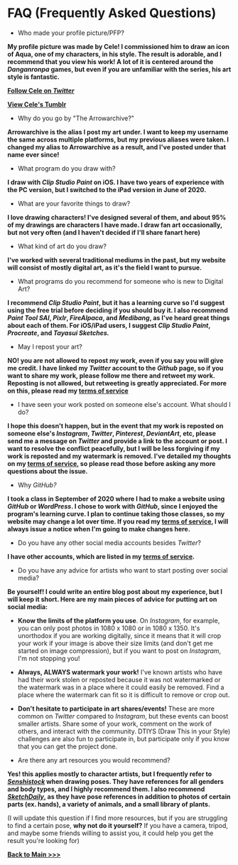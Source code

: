 # FAQ (Frequently Asked Questions)

* Who made your profile picture/PFP?

**My profile picture was made by Cele! I commissioned him to draw an icon of Aqua, one of my characters, in his style. The result is adorable, and I recommend that you view his work! A lot of it is centered around the *Danganronpa* games, but even if you are unfamiliar with the series, his art style is fantastic.**

**[Follow Cele on *Twitter*](https://twitter.com/310v3)**

**[View Cele's Tumblr](https://ikusabamukuro.tumblr.com/)**

* Why do you go by "The Arrowarchive?"

**Arrowarchive is the alias I post my art under. I want to keep my username the same across multiple platforms, but my previous aliases were taken. I changed my alias to Arrowarchive as a result, and I've posted under that name ever since!**

* What program do you draw with?

**I draw with *Clip Studio Paint* on iOS. I have two years of experience with the PC version, but I switched to the iPad version in June of 2020.**

* What are your favorite things to draw?

**I love drawing characters! I've designed several of them, and about 95% of my drawings are characters I have made. I draw fan art occasionally, but not very often (and I haven't decided if I'll share fanart here)**

* What kind of art do you draw?

**I've worked with several traditional mediums in the past, but my website will consist of mostly digital art, as it's the field I want to pursue.**

* What programs do you recommend for someone who is new to Digital Art?

**I recommend *Clip Studio Paint*, but it has a learning curve so I'd suggest using the free trial before deciding if you should buy it. I also recommend *Paint Tool SAI*, *Pixlr*, *FireAlpaca*, and *Medibang*, as I've heard great things about each of them. For iOS/iPad users, I suggest *Clip Studio Paint*, *Procreate*, and *Tayasui Sketches.***

* May I repost your art? 

**NO! you are not allowed to repost my work, even if you say you will give me credit. I have linked my *Twitter* account to the *Github* page, so if you want to share my work, please follow me there and retweet my work. Reposting is not allowed, but retweeting is greatly appreciated. For more on this, please read my [terms of service](https://arrowarchive.github.io/The-Arrowarchive/tos.html)**

* I have seen your work posted on someone else's account. What should I do?

**I hope this doesn't happen, but in the event that my work is reposted on someone else's *Instagram*, *Twitter*, *Pinterest*, *DeviantArt*, etc, please send me a message on *Twitter* and provide a link to the account or post. I want to resolve the conflict peacefully, but I will be less forgiving if my work is reposted and my watermark is removed. I've detailed my thoughts on my [terms of service](https://arrowarchive.github.io/The-Arrowarchive/tos.html), so please read those before asking any more questions about the issue.**

* Why *GitHub?*

**I took a class in September of 2020 where I had to make a website using *GitHub* or *WordPress*. I chose to work with *GitHub*, since I enjoyed the program's learning curve. I plan to continue taking those classes, so my website may change a lot over time. If you read my [terms of service](https://arrowarchive.github.io/The-Arrowarchive/tos.html), I will always issue a notice when I'm going to make changes here.**

* Do you have any other social media accounts besides *Twitter*?

**I have other accounts, which are listed in my [terms of service](https://arrowarchive.github.io/The-Arrowarchive/tos.html).**

* Do you have any advice for artists who want to start posting over social media?

**Be yourself! I could write an entire blog post about my experience, but I will keep it short. Here are my main pieces of advice for putting art on social media:**
* **Know the limits of the platform you use**. On *Instagram*, for example, you can only post photos in 1080 x 1080 or in 1080 x 1350. It's unorthodox if you are working digitally, since it means that it will crop your work if your image is above their size limits (and don't get me started on image compression), but if you want to post on *Instagram*, I'm not stopping you! 
* **Always, ALWAYS watermark your work!** I've known artists who have had their work stolen or reposted because it was not watermarked or the watermark was in a place where it could easily be removed. Find a place where the watermark can fit so it is difficult to remove or crop out.
* **Don't hesitate to participate in art shares/events!** These are more common on *Twitter* compared to *Instagram*, but these events can boost smaller artists. Share some of your work, comment on the work of others, and interact with the community. DTIYS (Draw This in your Style) challenges are also fun to participate in, but participate only if you know that you can get the project done.

* Are there any art resources you would recommend?

**Yes! this applies mostly to character artists, but I frequently refer to [*Senshistock*](https://www.deviantart.com/senshistock/gallery) when drawing poses. They have references for all genders and body types, and I highly recommend them. I also recommend [*SketchDaily*](http://reference.sketchdaily.net/en), as they have pose references in addition to photos of certain parts (ex. hands), a variety of animals, and a small library of plants.**

(I will update this question if I find more resources, but if you are struggling to find a certain pose, **why not do it yourself?** If you have a camera, tripod, and maybe some friends willing to assist you, it could help you get the result you're looking for)

**[Back to Main >>>](https://arrowarchive.github.io/The-Arrowarchive/index)**
